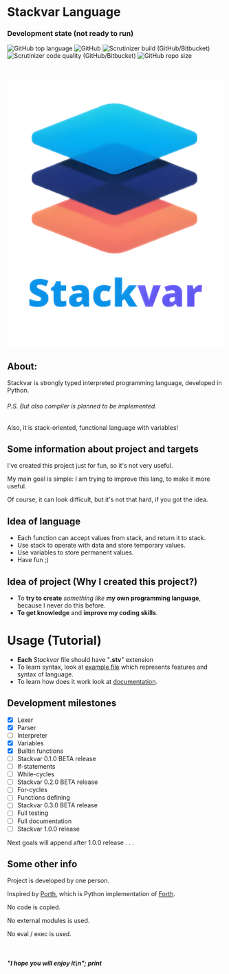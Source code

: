 # Stackvar Language
### Development state (not ready to run)

![GitHub top language](https://img.shields.io/github/languages/top/flop-code/stackvar)
![GitHub](https://img.shields.io/github/license/flop-code/stackvar)
![Scrutinizer build (GitHub/Bitbucket)](https://img.shields.io/scrutinizer/build/g/flop-code/stackvar)
![Scrutinizer code quality (GitHub/Bitbucket)](https://img.shields.io/scrutinizer/quality/g/flop-code/stackvar)
![GitHub repo size](https://img.shields.io/github/repo-size/flop-code/stackvar)
<br><br><br>
<p align="center">
  <img src="images/logo_500x620.png" />
</p>

## About:
Stackvar is strongly typed interpreted programming language, developed in Python.
###### P.S. But also compiler is planned to be implemented.
Also, it is stack-oriented, functional language with variables!


## Some information about project and targets
I've created this project just for fun, so it's not very useful.

My main goal is simple:
I am trying to improve this lang, to make it more useful.

Of course, it can look difficult, but it's not that hard, if you got the idea.

## Idea of language
* Each function can accept values from stack, and return it to stack.
* Use stack to operate with data and store temporary values.
* Use variables to store permanent values.
* Have fun ;)

## Idea of project (Why I created this project?)
* To **try to create** *something like* **my own programming language**, because I never do this before.
* **To get knowledge** and **improve my coding skills**.

# Usage (Tutorial)
* **Each** *Stackvar* file should have "**.stv**" extension
* To learn syntax, look at [example file](syntax.stv) which represents features and syntax of language.
* To learn how does it work look at [documentation](docs.txt).

## Development milestones
- [x] Lexer
- [x] Parser
- [ ] Interpreter
- [x] Variables
- [x] Builtin functions
- [ ] Stackvar 0.1.0 BETA release
- [ ] If-statements
- [ ] While-cycles
- [ ] Stackvar 0.2.0 BETA release
- [ ] For-cycles
- [ ] Functions defining
- [ ] Stackvar 0.3.0 BETA release
- [ ] Full testing
- [ ] Full documentation
- [ ] Stackvar 1.0.0 release

Next goals will append after 1.0.0 release . . .

## Some other info
Project is developed by one person.

Inspired by [Porth](https://gitlab.com/tsoding/porth), which is Python implementation of [Forth](https://www.forth.com/).

No code is copied.

No external modules is used.

No eval / exec is used.

<br>

##### "I hope you will enjoy it\n"; print
